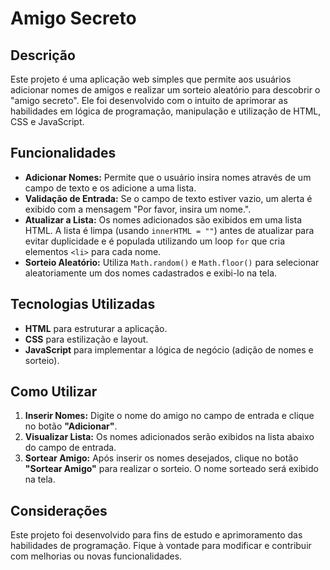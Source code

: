 # Amigo Secreto

## Descrição

Este projeto é uma aplicação web simples que permite aos usuários adicionar nomes de amigos e realizar um sorteio aleatório para descobrir o "amigo secreto". Ele foi desenvolvido com o intuito de aprimorar as habilidades em lógica de programação, manipulação e utilização de HTML, CSS e JavaScript.

## Funcionalidades

- **Adicionar Nomes:** Permite que o usuário insira nomes através de um campo de texto e os adicione a uma lista.
- **Validação de Entrada:** Se o campo de texto estiver vazio, um alerta é exibido com a mensagem "Por favor, insira um nome.".
- **Atualizar a Lista:** Os nomes adicionados são exibidos em uma lista HTML. A lista é limpa (usando `innerHTML = ""`) antes de atualizar para evitar duplicidade e é populada utilizando um loop `for` que cria elementos `<li>` para cada nome.
- **Sorteio Aleatório:** Utiliza `Math.random()` e `Math.floor()` para selecionar aleatoriamente um dos nomes cadastrados e exibi-lo na tela.

## Tecnologias Utilizadas

- **HTML** para estruturar a aplicação.
- **CSS** para estilização e layout.
- **JavaScript** para implementar a lógica de negócio (adição de nomes e sorteio).


## Como Utilizar

1. **Inserir Nomes:** Digite o nome do amigo no campo de entrada e clique no botão **"Adicionar"**.
2. **Visualizar Lista:** Os nomes adicionados serão exibidos na lista abaixo do campo de entrada.
3. **Sortear Amigo:** Após inserir os nomes desejados, clique no botão **"Sortear Amigo"** para realizar o sorteio. O nome sorteado será exibido na tela.

## Considerações

Este projeto foi desenvolvido para fins de estudo e aprimoramento das habilidades de programação. Fique à vontade para modificar e contribuir com melhorias ou novas funcionalidades.
